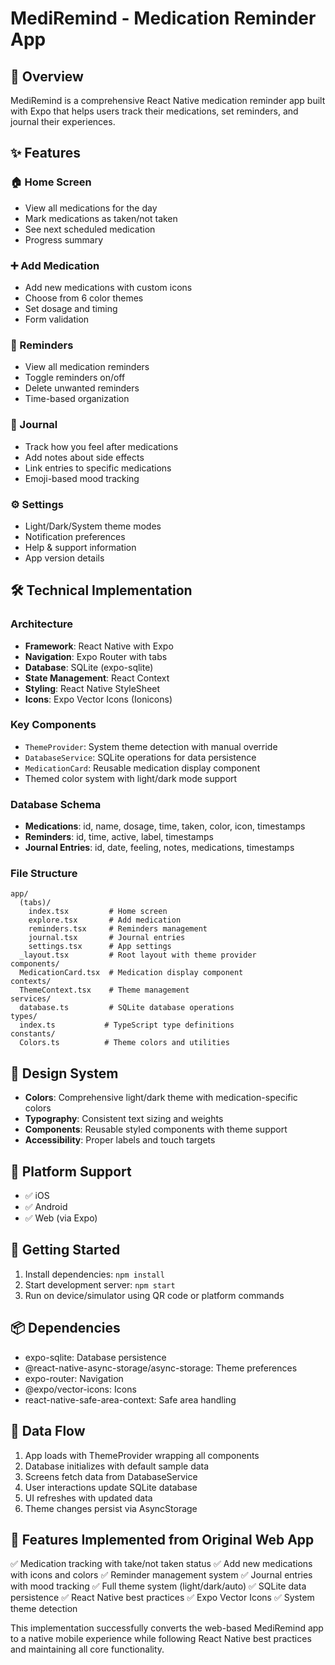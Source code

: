 # MediRemind - Medication Reminder App

## 🎯 Overview
MediRemind is a comprehensive React Native medication reminder app built with Expo that helps users track their medications, set reminders, and journal their experiences.

## ✨ Features

### 🏠 Home Screen
- View all medications for the day
- Mark medications as taken/not taken
- See next scheduled medication
- Progress summary

### ➕ Add Medication
- Add new medications with custom icons
- Choose from 6 color themes
- Set dosage and timing
- Form validation

### 🔔 Reminders
- View all medication reminders
- Toggle reminders on/off
- Delete unwanted reminders
- Time-based organization

### 📖 Journal
- Track how you feel after medications
- Add notes about side effects
- Link entries to specific medications
- Emoji-based mood tracking

### ⚙️ Settings
- Light/Dark/System theme modes
- Notification preferences
- Help & support information
- App version details

## 🛠 Technical Implementation

### Architecture
- **Framework**: React Native with Expo
- **Navigation**: Expo Router with tabs
- **Database**: SQLite (expo-sqlite)
- **State Management**: React Context
- **Styling**: React Native StyleSheet
- **Icons**: Expo Vector Icons (Ionicons)

### Key Components
- `ThemeProvider`: System theme detection with manual override
- `DatabaseService`: SQLite operations for data persistence
- `MedicationCard`: Reusable medication display component
- Themed color system with light/dark mode support

### Database Schema
- **Medications**: id, name, dosage, time, taken, color, icon, timestamps
- **Reminders**: id, time, active, label, timestamps  
- **Journal Entries**: id, date, feeling, notes, medications, timestamps

### File Structure
```
app/
  (tabs)/
    index.tsx         # Home screen
    explore.tsx       # Add medication
    reminders.tsx     # Reminders management
    journal.tsx       # Journal entries
    settings.tsx      # App settings
  _layout.tsx         # Root layout with theme provider
components/
  MedicationCard.tsx  # Medication display component
contexts/
  ThemeContext.tsx    # Theme management
services/
  database.ts         # SQLite database operations
types/
  index.ts           # TypeScript type definitions
constants/
  Colors.ts          # Theme colors and utilities
```

## 🎨 Design System
- **Colors**: Comprehensive light/dark theme with medication-specific colors
- **Typography**: Consistent text sizing and weights
- **Components**: Reusable styled components with theme support
- **Accessibility**: Proper labels and touch targets

## 📱 Platform Support
- ✅ iOS
- ✅ Android  
- ✅ Web (via Expo)

## 🚀 Getting Started
1. Install dependencies: `npm install`
2. Start development server: `npm start`
3. Run on device/simulator using QR code or platform commands

## 📦 Dependencies
- expo-sqlite: Database persistence
- @react-native-async-storage/async-storage: Theme preferences
- expo-router: Navigation
- @expo/vector-icons: Icons
- react-native-safe-area-context: Safe area handling

## 🔄 Data Flow
1. App loads with ThemeProvider wrapping all components
2. Database initializes with default sample data
3. Screens fetch data from DatabaseService
4. User interactions update SQLite database
5. UI refreshes with updated data
6. Theme changes persist via AsyncStorage

## 🎯 Features Implemented from Original Web App
✅ Medication tracking with take/not taken status
✅ Add new medications with icons and colors
✅ Reminder management system
✅ Journal entries with mood tracking
✅ Full theme system (light/dark/auto)
✅ SQLite data persistence
✅ React Native best practices
✅ Expo Vector Icons
✅ System theme detection

This implementation successfully converts the web-based MediRemind app to a native mobile experience while following React Native best practices and maintaining all core functionality.
